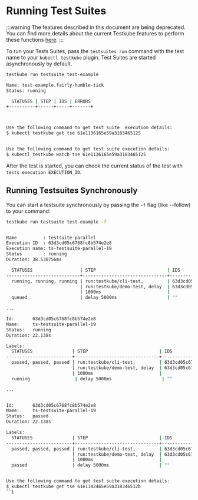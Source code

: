 # Running Test Suites

:::warning
The features described in this document are being deprecated. You can find more details about the current Testkube features to perform these functions [here](../articles/legacy-features.md).
:::


To run your Tests Suites, pass the `testsuites run` command with the test name to your `kubectl testkube` plugin. Test Suites are started asynchronously by default.

```sh
testkube run testsuite test-example
```

```sh title="Expected output:"
Name: test-example.fairly-humble-tick
Status: running

  STATUSES | STEP | IDS | ERRORS
+----------+------+-----+-------+



Use the following command to get test suite  execution details:
$ kubectl testkube get tse 61e1136165e59a3183465125


Use the following command to get test suite execution details:
$ kubectl testkube watch tse 61e1136165e59a3183465125
```

After the test is started, you can check the current status of the test with `tests execution EXECUTION_ID`.

## Running Testsuites Synchronously

You can start a testsuite synchronously by passing the `-f` flag (like --follow) to your command:

```sh
testkube run testsuite test-example -f
```

```sh title="Expected output:"

Name          : testsuite-parallel
Execution ID  : 63d3cd05c6768fc8b574e2e8
Execution name: ts-testsuite-parallel-19
Status        : running
Duration: 38.530756ms

  STATUSES                  | STEP                           | IDS                            | ERRORS      
----------------------------+--------------------------------+--------------------------------+-------------
  running, running, running | run:testkube/cli-test,         | 63d3cd05c6768fc8b574e2e9,      | "", "", ""  
                            | run:testkube/demo-test, delay  | 63d3cd05c6768fc8b574e2ea, ""   |             
                            | 1000ms                         |                                |             
  queued                    | delay 5000ms                   | ""                             | ""   

...

Id:       63d3cd05c6768fc8b574e2e8
Name:     ts-testsuite-parallel-19
Status:   running
Duration: 22.138s

Labels:   
  STATUSES               | STEP                           | IDS                            | ERRORS      
-------------------------+--------------------------------+--------------------------------+-------------
  passed, passed, passed | run:testkube/cli-test,         | 63d3cd05c6768fc8b574e2e9,      | "", "", ""  
                         | run:testkube/demo-test, delay  | 63d3cd05c6768fc8b574e2ea, ""   |             
                         | 1000ms                         |                                |             
  running                 | delay 5000ms                   | ""                             | ""  

...


Id:       63d3cd05c6768fc8b574e2e8
Name:     ts-testsuite-parallel-19
Status:   passed
Duration: 22.138s

Labels:   
  STATUSES               | STEP                           | IDS                            | ERRORS      
-------------------------+--------------------------------+--------------------------------+-------------
  passed, passed, passed | run:testkube/cli-test,         | 63d3cd05c6768fc8b574e2e9,      | "", "", ""  
                         | run:testkube/demo-test, delay  | 63d3cd05c6768fc8b574e2ea, ""   |             
                         | 1000ms                         |                                |             
  passed                 | delay 5000ms                   | ""                             | ""  


Use the following command to get test suite execution details:
$ kubectl testkube get tse 61e1142465e59a318346512b
``ì

